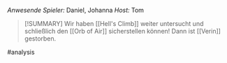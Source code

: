 _Anwesende Spieler:_ Daniel, Johanna
_Host:_ Tom

>[!SUMMARY]
>Wir haben [[Hell's Climb]] weiter untersucht und schließlich den [[Orb of Air]] sicherstellen können! Dann ist [[Verin]] gestorben.


#analysis